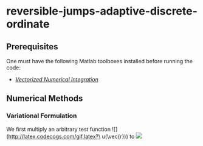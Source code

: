 # reversible-jumps-adaptive-discrete-ordinate

## Prerequisites
One must have the following Matlab toolboxes installed before running the code:
* *[Vectorized Numerical Integration](https://www.mathworks.com/matlabcentral/fileexchange/48931-vectorized-numerical-integration-matlab?s_tid=mwa_osa_a)*

## Numerical Methods

### Variational Formulation

We first multiply an arbitrary test function ![](http://latex.codecogs.com/gif.latex?\ u(\vec{r})) to ![](http://latex.codecogs.com/gif.latex?\\hat{\Omega}\cdot\nabla\psi(\vec{r},\hat{\Omega})+\sigma_t\psi(\vec{r})=\frac{1}{4\pi}\left[\int_{\mathbb{S}^2}\psi(\vec{r},\hat{\Omega})d\Omega'+q(\vec{r})\right])

